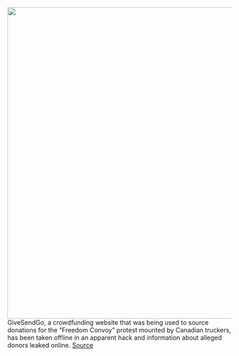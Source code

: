 <img src='https://cdn.vox-cdn.com/thumbor/38hxqPa5QMSeB0CrC1_H4naxCQE=/0x0:7176x4784/1200x800/filters:focal(3014x1818:4162x2966)/cdn.vox-cdn.com/uploads/chorus_image/image/70508951/1238481639.0.jpg' width='700px' /><br/>
GiveSendGo, a crowdfunding website that was being used to source donations for the “Freedom Convoy” protest mounted by Canadian truckers, has been taken offline in an apparent hack and information about alleged donors leaked online.
<a href='https://www.theverge.com/2022/2/14/22933772/givesendgo-funding-freedom-convoy-hacked-donor-leaked'> Source <a/>